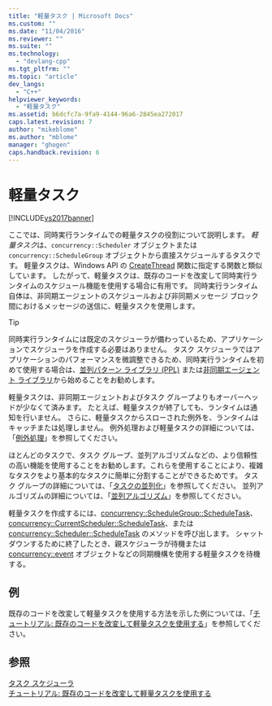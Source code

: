 ```yaml
---
title: "軽量タスク | Microsoft Docs"
ms.custom: ""
ms.date: "11/04/2016"
ms.reviewer: ""
ms.suite: ""
ms.technology: 
  - "devlang-cpp"
ms.tgt_pltfrm: ""
ms.topic: "article"
dev_langs: 
  - "C++"
helpviewer_keywords: 
  - "軽量タスク"
ms.assetid: b6dcfc7a-9fa9-4144-96a6-2845ea272017
caps.latest.revision: 7
author: "mikeblome"
ms.author: "mblome"
manager: "ghogen"
caps.handback.revision: 6
---
```

# 軽量タスク
[!INCLUDE[vs2017banner](../../assembler/inline/includes/vs2017banner.md)]

ここでは、同時実行ランタイムでの軽量タスクの役割について説明します。  *軽量タスク*は、`concurrency::Scheduler` オブジェクトまたは `concurrency::ScheduleGroup` オブジェクトから直接スケジュールするタスクです。  軽量タスクは、Windows API の [CreateThread](http://msdn.microsoft.com/library/windows/desktop/ms682453) 関数に指定する関数と類似しています。  したがって、軽量タスクは、既存のコードを改変して同時実行ランタイムのスケジュール機能を使用する場合に有用です。  同時実行ランタイム自体は、非同期エージェントのスケジュールおよび非同期メッセージ ブロック間におけるメッセージの送信に、軽量タスクを使用します。  
  
> [!TIP]
>  同時実行ランタイムには既定のスケジューラが備わっているため、アプリケーションでスケジューラを作成する必要はありません。  タスク スケジューラではアプリケーションのパフォーマンスを微調整できるため、同時実行ランタイムを初めて使用する場合は、[並列パターン ライブラリ \(PPL\)](../../parallel/concrt/parallel-patterns-library-ppl.md) または[非同期エージェント ライブラリ](../../parallel/concrt/asynchronous-agents-library.md)から始めることをお勧めします。  
  
 軽量タスクは、非同期エージェントおよびタスク グループよりもオーバーヘッドが少なくて済みます。  たとえば、軽量タスクが終了しても、ランタイムは通知を行いません。  さらに、軽量タスクからスローされた例外を、ランタイムはキャッチまたは処理しません。  例外処理および軽量タスクの詳細については、「[例外処理](../Topic/Exception%20Handling%20in%20the%20Concurrency%20Runtime.md)」を参照してください。  
  
 ほとんどのタスクで、タスク グループ、並列アルゴリズムなどの、より信頼性の高い機能を使用することをお勧めします。これらを使用することにより、複雑なタスクをより基本的なタスクに簡単に分割することができるためです。  タスク グループの詳細については、「[タスクの並列化](../../parallel/concrt/task-parallelism-concurrency-runtime.md)」を参照してください。  並列アルゴリズムの詳細については、「[並列アルゴリズム](../Topic/Parallel%20Algorithms.md)」を参照してください。  
  
 軽量タスクを作成するには、[concurrency::ScheduleGroup::ScheduleTask](../Topic/ScheduleGroup::ScheduleTask%20Method.md)、[concurrency::CurrentScheduler::ScheduleTask](../Topic/CurrentScheduler::ScheduleTask%20Method.md)、または [concurrency::Scheduler::ScheduleTask](../Topic/Scheduler::ScheduleTask%20Method.md) のメソッドを呼び出します。  シャットダウンするために終了したとき、親スケジューラが待機または [concurrency::event](../Topic/event%20Class.md) オブジェクトなどの同期機構を使用する軽量タスクを待機する。  
  
## 例  
 既存のコードを改変して軽量タスクを使用する方法を示した例については、「[チュートリアル: 既存のコードを改変して軽量タスクを使用する](../Topic/Walkthrough:%20Adapting%20Existing%20Code%20to%20Use%20Lightweight%20Tasks.md)」を参照してください。  
  
## 参照  
 [タスク スケジューラ](../../parallel/concrt/task-scheduler-concurrency-runtime.md)   
 [チュートリアル: 既存のコードを改変して軽量タスクを使用する](../Topic/Walkthrough:%20Adapting%20Existing%20Code%20to%20Use%20Lightweight%20Tasks.md)